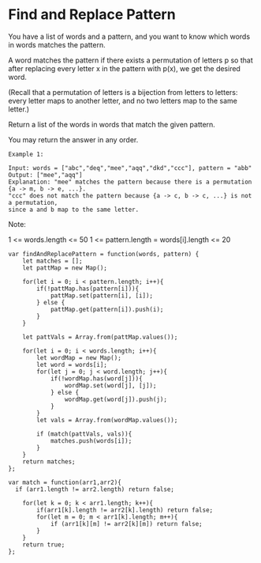 # Find and Replace Pattern

You have a list of words and a pattern, and you want to know which words in words matches the pattern.

A word matches the pattern if there exists a permutation of letters p so that after replacing every letter x in the pattern with p(x), we get the desired word.

(Recall that a permutation of letters is a bijection from letters to letters: every letter maps to another letter, and no two letters map to the same letter.)

Return a list of the words in words that match the given pattern.

You may return the answer in any order.


```
Example 1:

Input: words = ["abc","deq","mee","aqq","dkd","ccc"], pattern = "abb"
Output: ["mee","aqq"]
Explanation: "mee" matches the pattern because there is a permutation {a -> m, b -> e, ...}.
"ccc" does not match the pattern because {a -> c, b -> c, ...} is not a permutation,
since a and b map to the same letter.
```


Note:

1 <= words.length <= 50
1 <= pattern.length = words[i].length <= 20

```
var findAndReplacePattern = function(words, pattern) {
    let matches = [];
    let pattMap = new Map();

    for(let i = 0; i < pattern.length; i++){
        if(!pattMap.has(pattern[i])){
            pattMap.set(pattern[i], [i]);
        } else {
            pattMap.get(pattern[i]).push(i);
        }
    }

    let pattVals = Array.from(pattMap.values());

    for(let i = 0; i < words.length; i++){
        let wordMap = new Map();
        let word = words[i];
        for(let j = 0; j < word.length; j++){
            if(!wordMap.has(word[j])){
                wordMap.set(word[j], [j]);
            } else {
                wordMap.get(word[j]).push(j);
            }
        }
        let vals = Array.from(wordMap.values());

        if (match(pattVals, vals)){
            matches.push(words[i]);
        }
    }
    return matches;
};

var match = function(arr1,arr2){
  if (arr1.length != arr2.length) return false;

    for(let k = 0; k < arr1.length; k++){
        if(arr1[k].length != arr2[k].length) return false;
        for(let m = 0; m < arr1[k].length; m++){
            if (arr1[k][m] != arr2[k][m]) return false;   
        }
    }
    return true;
};
```
